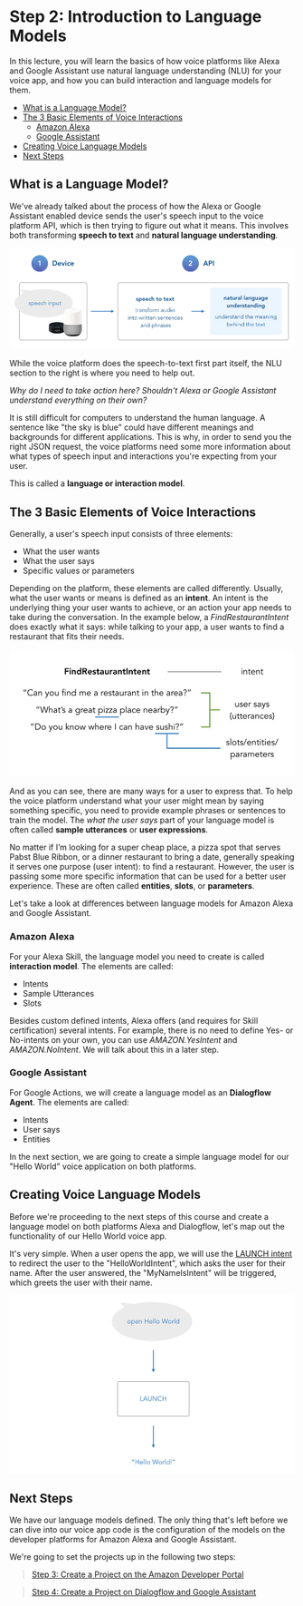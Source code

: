 # Step 2: Introduction to Language Models

In this lecture, you will learn the basics of how voice platforms like Alexa and Google Assistant use natural language understanding (NLU) for your voice app, and how you can build interaction and language models for them.

* [What is a Language Model?](#what-is-a-language-model)
* [The 3 Basic Elements of Voice Interactions](#the-3-basic-elements-of-voice-interactions)
    * [Amazon Alexa](#amazon-alexa)
    * [Google Assistant](#google-assistant)
* [Creating Voice Language Models](#creating-voice-language-models)
* [Next Steps](#next-steps)

## What is a Language Model?

We've already talked about the process of how the Alexa or Google Assistant enabled device sends the user's speech input to the voice platform API, which is then trying to figure out what it means. This involves both transforming **speech to text** and **natural language understanding**.

![](./img/voice-speech-nlu-process.jpg)

While the voice platform does the speech-to-text first part itself, the NLU section to the right is where you need to help out.

_Why do I need to take action here? Shouldn't Alexa or Google Assistant understand everything on their own?_

It is still difficult for computers to understand the human language. A sentence like "the sky is blue" could have different meanings and backgrounds for different applications. This is why, in order to send you the right JSON request, the voice platforms need some more information about what types of speech input and interactions you're expecting from your user.

This is called a **language or interaction model**.

## The 3 Basic Elements of Voice Interactions

Generally, a user's speech input consists of three elements:

* What the user wants
* What the user says
* Specific values or parameters

Depending on the platform, these elements are called differently. Usually, what the user wants or means is defined as an **intent**. An intent is the underlying thing your user wants to achieve, or an action your app needs to take during the conversation. In the example below, a _FindRestaurantIntent_ does exactly what it says: while talking to your app, a user wants to find a restaurant that fits their needs.

![](./img/intents-utterances-slots.jpg)

And as you can see, there are many ways for a user to express that. To help the voice platform understand what your user might mean by saying something specific, you need to provide example phrases or sentences to train the model. The _what the user says_ part of your language model is often called **sample utterances** or **user expressions**.

No matter if I’m looking for a super cheap place, a pizza spot that serves Pabst Blue Ribbon, or a dinner restaurant to bring a date, generally speaking it serves one purpose (user intent): to find a restaurant. However, the user is passing some more specific information that can be used for a better user experience. These are often called **entities**, **slots**, or **parameters**.

Let's take a look at differences between language models for Amazon Alexa and Google Assistant.

### Amazon Alexa

For your Alexa Skill, the language model you need to create is called **interaction model**. The elements are called:

* Intents
* Sample Utterances
* Slots

Besides custom defined intents, Alexa offers (and requires for Skill certification) several intents. For example, there is no need to define Yes- or No-intents on your own, you can use _AMAZON.YesIntent_ and _AMAZON.NoIntent_. We will talk about this in a later step.

### Google Assistant

For Google Actions, we will create a language model as an **Dialogflow Agent**. The elements are called:

* Intents
* User says
* Entities

In the next section, we are going to create a simple language model for our "Hello World" voice application on both platforms.

## Creating Voice Language Models

Before we're proceeding to the next steps of this course and create a language model on both platforms Alexa and Dialogflow, let's map out the functionality of our Hello World voice app.

It's very simple. When a user opens the app, we will use the [LAUNCH intent](https://www.jovo.tech/docs/routing#launch-intent) to redirect the user to the "HelloWorldIntent", which asks the user for their name. After the user answered, the "MyNameIsIntent" will be triggered, which greets the user with their name.

![](./img/hello-world-launch-logic.jpg)

## Next Steps

We have our language models defined. The only thing that's left before we can dive into our voice app code is the configuration of the models on the developer platforms for Amazon Alexa and Google Assistant.

We're going to set the projects up in the following two steps:

> [Step 3: Create a Project on the Amazon Developer Portal](./step-3-amazon-developer-portal.md)

> [Step 4: Create a Project on Dialogflow and Google Assistant](./step-4-dialogflow-google-assistant.md)

<!--[metadata]: { "description": "In this lecture, you will learn the basics of how voice platforms like Alexa and Google Assistant use natural language understanding (NLU) for your voice app, and how you can build interaction and language models for them.", "author": "jan-koenig" }-->

